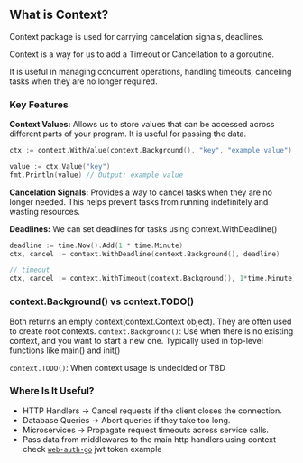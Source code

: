 ## What is Context?

Context package is used for carrying cancelation signals, deadlines.

Context is a way for us to add a Timeout or Cancellation to a goroutine.

It is useful in managing concurrent operations, handling timeouts, canceling tasks when they are no longer required.

### Key Features

**Context Values:** Allows us to store values that can be accessed across different parts of your program. It is useful for passing the data.

```go
ctx := context.WithValue(context.Background(), "key", "example value")

value := ctx.Value("key")
fmt.Println(value) // Output: example value
```

**Cancelation Signals:** Provides a way to cancel tasks when they are no longer needed. This helps prevent tasks from running indefinitely and wasting resources.

**Deadlines:** We can set deadlines for tasks using context.WithDeadline()

```go
deadline := time.Now().Add(1 * time.Minute)
ctx, cancel := context.WithDeadline(context.Background(), deadline)

// timeout
ctx, cancel := context.WithTimeout(context.Background(), 1*time.Minute)
```

### context.Background() vs context.TODO()

Both returns an empty context(context.Context object). They are often used to create root contexts.
`context.Background()`: Use when there is no existing context, and you want to start a new one. Typically used in top-level functions like main() and init()

`context.TODO()`: When context usage is undecided or TBD

### Where Is It Useful?

- HTTP Handlers → Cancel requests if the client closes the connection.
- Database Queries → Abort queries if they take too long.
- Microservices → Propagate request timeouts across service calls.
- Pass data from middlewares to the main http handlers using context - check [`web-auth-go`][def] jwt token example

[def]: https://github.com/Sai7xp/web-auth-go/blob/main/internal/05_jwt_auth_api.go
